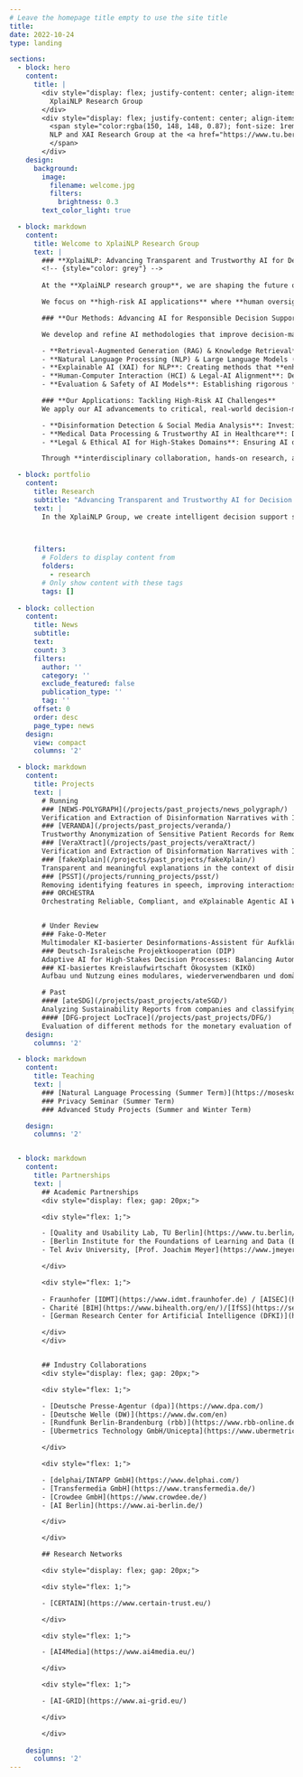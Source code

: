 ```yaml
---
# Leave the homepage title empty to use the site title
title:
date: 2022-10-24
type: landing

sections:
  - block: hero
    content:
      title: |
        <div style="display: flex; justify-content: center; align-items: center; text-align: center; height: 10vh;">
          XplaiNLP Research Group
        </div>
        <div style="display: flex; justify-content: center; align-items: center; text-align: center; height: 10vh;">
          <span style="color:rgba(150, 148, 148, 0.87); font-size: 1rem;">
          NLP and XAI Research Group at the <a href="https://www.tu.berlin/en/qu" target="_blank"> at TU Berlin</a>
          </span>
        </div>
    design:
      background:
        image:
          filename: welcome.jpg
          filters:
            brightness: 0.3
        text_color_light: true

  - block: markdown
    content:
      title: Welcome to XplaiNLP Research Group
      text: |
        ### **XplaiNLP: Advancing Transparent and Trustworthy AI for Decision Support in High-Stakes Domains**
        <!-- {style="color: grey"} -->
        
        At the **XplaiNLP research group**, we are shaping the future of **Intelligent Decision Support Systems (IDSS)** by developing AI that is **explainable, trustworthy, and human-centered**. Our research spans the entire **IDSS pipeline**, integrating advances in **natural language processing (NLP), large language models (LLM), explainability (XAI), evaluation, legal frameworks, and human-computer interaction (HCI)** to ensure AI-driven decision-making aligns with ethical and societal values.

        We focus on **high-risk AI applications** where **human oversight is critical**, including **disinformation detection, social media analysis, medical data processing, and legal AI systems**. Our interdisciplinary research tackles the following key challenges:

        ### **Our Methods: Advancing AI for Responsible Decision Support**

        We develop and refine AI methodologies that improve decision-making under uncertainty, including:

        - **Retrieval-Augmented Generation (RAG) & Knowledge Retrieval**: Enhancing the factual accuracy and reliability of AI-generated content by integrating structured and unstructured knowledge sources.
        - **Natural Language Processing (NLP) & Large Language Models (LLM)**: Developing specialized **language models for domain-specific tasks**, with a focus on robustness, fairness, and generalization.
        - **Explainable AI (XAI) for NLP**: Creating methods that **enhance model interpretability and user trust**, ensuring that AI explanations are meaningful, especially in high-stakes environments.
        - **Human-Computer Interaction (HCI) & Legal-AI Alignment**: Designing AI systems that are **usable, legally compliant, and human-centered**, optimizing decision workflows for expert and non-expert users.
        - **Evaluation & Safety of AI Models**: Establishing rigorous **performance assessment frameworks** to measure **bias, reliability, and long-term impact** of AI systems in real-world applications.

        ### **Our Applications: Tackling High-Risk AI Challenges**
        We apply our AI advancements to critical, real-world decision-making scenarios, including:

        - **Disinformation Detection & Social Media Analysis**: Investigating **misinformation, hate speech, and propaganda** using advanced **NLP and XAI** methods. We analyze how AI-driven detection changes over time and how **human perception of AI explanations evolves**.
        - **Medical Data Processing & Trustworthy AI in Healthcare**: Developing AI tools that **simplify access to medical information**, improve **faithfulness and factual consistency** in medical text generation, and support clinicians in **interpreting AI-generated recommendations**.
        - **Legal & Ethical AI for High-Stakes Domains**: Ensuring AI decision support complies with **regulatory standards**, enhances **explainability in legal contexts**, and aligns with **ethical AI principles**.

        Through **interdisciplinary collaboration, hands-on research, and mentorship**, **XplaiNLP** is at the forefront of shaping AI that is not only powerful but also **transparent, fair, and accountable**. Our goal is to **set new standards for AI-driven decision support**, ensuring that these technologies serve society **responsibly and effectively**.

  - block: portfolio
    content:
      title: Research
      subtitle: "Advancing Transparent and Trustworthy AI for Decision Support in High-Stakes Domains"
      text: |
        In the XplaiNLP Group, we create intelligent decision support systems (IDSS), by researching the whole cycle from developing and implementing large lansguage models, and designing user interfaces with human-meaningful representations of model outputs and metadata, by implementing eXplanations and transparency features from NLP-based predictions.
        


      filters:
        # Folders to display content from
        folders:
          - research
        # Only show content with these tags
        tags: []
  
  - block: collection
    content:
      title: News
      subtitle:
      text:
      count: 3
      filters:
        author: ''
        category: ''
        exclude_featured: false
        publication_type: ''
        tag: ''
      offset: 0
      order: desc
      page_type: news
    design:
      view: compact
      columns: '2'

  - block: markdown
    content:
      title: Projects
      text: |
        # Running
        ### [NEWS-POLYGRAPH](/projects/past_projects/news_polygraph/)
        Verification and Extraction of Disinformation Narratives with Individualized Explanations
        ### [VERANDA](/projects/past_projects/veranda/)
        Trustworthy Anonymization of Sensitive Patient Records for Remote Consultation (VERANDA)
        ### [VeraXtract](/projects/past_projects/veraXtract/)
        Verification and Extraction of Disinformation Narratives with Individualized Explanations
        ### [fakeXplain](/projects/past_projects/fakeXplain/)
        Transparent and meaningful explanations in the context of disinformation detection
        ### [PSST](/projects/running_projects/psst/)
        Removing identifying features in speech, improving interactions between devices and cloud services, and creating new ways to assess privacy threats
        ### ORCHESTRA
        Orchestrating Reliable, Compliant, and eXplainable Agentic AI Workflows


        # Under Review
        ### Fake-O-Meter
        Multimodaler KI-basierter Desinformations-Assistent für Aufklärung und Resilienz im Umgang mit medialen Desinformationen
        ### Deutsch-Israleische Projektkooperation (DIP)
        Adaptive AI for High-Stakes Decision Processes: Balancing Automation and Human Control
        ### KI-basiertes Kreislaufwirtschaft Ökosystem (KIKÖ)
        Aufbau und Nutzung eines modulares, wiederverwendbaren und domänenspezifischen KI-basiertes Ökosystem für die Kreislaufwirtschaft

        # Past
        #### [ateSDG](/projects/past_projects/ateSGD/)
        Analyzing Sustainability Reports from companies and classifying them according to their contribution to one or multiple SDGs.
        #### [DFG-project LocTrace](/projects/past_projects/DFG/)
        Evaluation of different methods for the monetary evaluation of privacy.
    design:
      columns: '2'

  - block: markdown
    content:
      title: Teaching
      text: |
        ### [Natural Language Processing (Summer Term)](https://moseskonto.tu-berlin.de/moses/modultransfersystem/bolognamodule/beschreibung/anzeigen.html?nummer=41047&version=1&sprache=2)
        ### Privacy Seminar (Summer Term)
        ### Advanced Study Projects (Summer and Winter Term)

    design:
      columns: '2'


  - block: markdown
    content:
      title: Partnerships
      text: |
        ## Academic Partnerships
        <div style="display: flex; gap: 20px;">

        <div style="flex: 1;">

        - [Quality and Usability Lab, TU Berlin](https://www.tu.berlin/qu)
        - [Berlin Institute for the Foundations of Learning and Data (BIFOLD)](https://www.bifold.berlin)
        - Tel Aviv University, [Prof. Joachim Meyer](https://www.jmeyer.sites.tau.ac.il/)

        </div>

        <div style="flex: 1;">
    
        - Fraunhofer [IDMT](https://www.idmt.fraunhofer.de) / [AISEC](https://www.aisec.fraunhofer.de/)
        - Charité [BIH](https://www.bihealth.org/en/)/[IfSS](https://sexualmedizin.charite.de/)
        - [German Research Center for Artificial Intelligence (DFKI)](https://www.dfki.de/web/dfki/en)

        </div>
        </div>


        ## Industry Collaborations
        <div style="display: flex; gap: 20px;">

        <div style="flex: 1;">

        - [Deutsche Presse-Agentur (dpa)](https://www.dpa.com/)
        - [Deutsche Welle (DW)](https://www.dw.com/en)
        - [Rundfunk Berlin-Brandenburg (rbb)](https://www.rbb-online.de/)
        - [Ubermetrics Technology GmbH/Unicepta](https://www.ubermetrics.de/)

        </div>

        <div style="flex: 1;">

        - [delphai/INTAPP GmbH](https://www.delphai.com/)
        - [Transfermedia GmbH](https://www.transfermedia.de/)
        - [Crowdee GmbH](https://www.crowdee.de/)
        - [AI Berlin](https://www.ai-berlin.de/)

        </div>

        </div>

        ## Research Networks

        <div style="display: flex; gap: 20px;">

        <div style="flex: 1;">

        - [CERTAIN](https://www.certain-trust.eu/)

        </div>

        <div style="flex: 1;">

        - [AI4Media](https://www.ai4media.eu/)

        </div>

        <div style="flex: 1;">

        - [AI-GRID](https://www.ai-grid.eu/)

        </div>

        </div>
  
    design:
      columns: '2'
---
```

